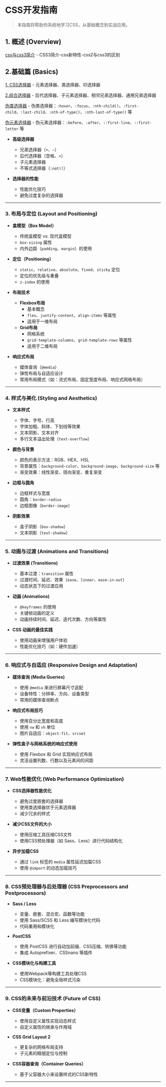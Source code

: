 # CSS开发指南

> 本指南将帮助你系统地学习CSS，从基础概念到实战应用。

## 1. 概述 (Overview)

[css与css3简介](./Introduction/1.1.md) - CSS3简介-css新特性-css2与css3的区别

## 2.基础篇 (Basics)
[1. CSS选择器](./selector/1.1.md) - 元素选择器、类选择器、ID选择器

[2.组合选择器](./selector/1.2.md) - 后代选择器、子元素选择器、相邻兄弟选择器、通用兄弟选择器

[伪类选择器](./selector/1.3.md) - 伪类选择器：`:hover`、`:focus`、`:nth-child()`、`:first-child`、`:last-child`、`:nth-of-type()`、`:nth-last-of-type()` 等

[伪元素选择器](./selector/1.4.md) - 伪元素选择器：`:before`、`:after`、`::first-line`、`::first-letter` 等

- **高级选择器**  
  - 兄弟选择器（`+`、`~`）
  - 后代选择器（空格、`>`）
  - 子元素选择器
  - 不等式选择器（`:not()`）

- **选择器的性能**  
  - 性能优化技巧
  - 避免过度复杂的选择器

---

### 3. **布局与定位 (Layout and Positioning)**

- **盒模型（Box Model）**  
  - 传统盒模型 vs. 现代盒模型
  - `box-sizing` 属性
  - 内外边距（`padding`、`margin`）的使用

- **定位（Positioning）**  
  - `static`、`relative`、`absolute`、`fixed`、`sticky` 定位
  - 定位的优先级与重叠
  - `z-index` 的使用

- **布局技术**  
  - **Flexbox布局**  
    - 基本概念
    - `flex`、`justify-content`、`align-items` 等属性
    - 适用于一维布局
  - **Grid布局**  
    - 网格系统
    - `grid-template-columns`、`grid-template-rows` 等属性
    - 适用于二维布局

- **响应式布局**  
  - 媒体查询（`@media`）
  - 弹性布局与自适应设计
  - 常用布局模式（如：流式布局、固定宽度布局、响应式网格布局）

---

### 4. **样式与美化 (Styling and Aesthetics)**

- **文本样式**  
  - 字体、字号、行高
  - 字体加粗、斜体、下划线等效果
  - 文本阴影、文本对齐
  - 多行文本溢出处理（`text-overflow`）

- **颜色与背景**  
  - 颜色的表示方法：RGB、HEX、HSL
  - 背景属性：`background-color`、`background-image`、`background-size` 等
  - 渐变效果：线性渐变、径向渐变、重复渐变

- **边框与圆角**  
  - 边框样式与宽度
  - 圆角：`border-radius`
  - 边框图像（`border-image`）

- **阴影效果**  
  - 盒子阴影（`box-shadow`）
  - 文本阴影（`text-shadow`）

---

### 5. **动画与过渡 (Animations and Transitions)**

- **过渡效果 (Transitions)**  
  - 基本过渡：`transition` 属性
  - 过渡时间、延迟、效果（`ease`、`linear`、`ease-in-out`）
  - 动态状态下的过渡应用

- **动画 (Animations)**  
  - `@keyframes` 的使用
  - 关键帧动画的定义
  - 动画持续时间、延迟、迭代次数、方向等属性

- **CSS 动画的最佳实践**  
  - 使用动画来增强用户体验
  - 性能优化技巧（如：硬件加速）

---

### 6. **响应式与自适应 (Responsive Design and Adaptation)**

- **媒体查询 (Media Queries)**  
  - 使用 `@media` 来进行屏幕尺寸适配
  - 设备特性：分辨率、方向、设备类型
  - 常用的媒体查询断点

- **响应式布局技巧**  
  - 使用百分比宽度和高度
  - 使用 `vw` 和 `vh` 单位
  - 图片自适应：`object-fit`、`srcset`

- **弹性盒子与网格系统的响应式使用**  
  - 使用 Flexbox 和 Grid 实现响应式布局
  - 灵活设置列数、行数以及元素间的间距

---

### 7. **Web性能优化 (Web Performance Optimization)**

- **CSS选择器性能优化**  
  - 避免过度嵌套的选择器
  - 使用类选择器优于元素选择器
  - 减少冗余的样式

- **减少CSS文件的大小**  
  - 使用压缩工具压缩CSS文件
  - 使用CSS预处理器（如 Sass、Less）进行代码结构化

- **异步加载CSS**  
  - 通过 `link` 标签的 `media` 属性延迟加载CSS
  - 使用 `@import` 的动态加载技巧

---

### 8. **CSS预处理器与后处理器 (CSS Preprocessors and Postprocessors)**

- **Sass / Less**  
  - 变量、嵌套、混合宏、函数等功能
  - 使用 Sass/SCSS 和 Less 编写模块化代码
  - 代码重用和模块化

- **PostCSS**  
  - 使用 PostCSS 进行自动加前缀、CSS压缩、转换等功能
  - 集成 Autoprefixer、CSSnano 等插件

- **CSS模块化与构建工具**  
  - 使用Webpack等构建工具处理CSS
  - CSS模块化：避免全局样式污染

---

### 9. **CSS的未来与前沿技术 (Future of CSS)**

- **CSS变量（Custom Properties）**  
  - 使用自定义属性实现动态样式
  - 自定义属性的继承与作用域

- **CSS Grid Layout 2**  
  - 更复杂的网格布局支持
  - 子元素的精细定位与控制

- **CSS容器查询（Container Queries）**  
  - 基于父容器大小来设置样式的CSS新特性

---

